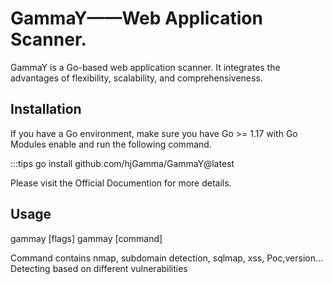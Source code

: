 # GammaY——Web Application Scanner.

GammaY is a Go-based web application scanner. It integrates the advantages of flexibility, scalability, and comprehensiveness.

## Installation
If you have a Go environment, make sure you have Go >= 1.17 with Go Modules enable and run the following command.

:::tips go install github.com/hjGamma/GammaY@latest

Please visit the Official Documention for more details.

## Usage

gammay [flags]
gammay [command]

Command contains nmap, subdomain detection, sqlmap, xss, Poc,version...
Detecting based on different vulnerabilities



